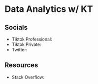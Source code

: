 # Data Analytics w/ KT
## Socials
- Tiktok Professional:
- Tiktok Private:
- Twitter:

## Resources
- Stack Overflow:

